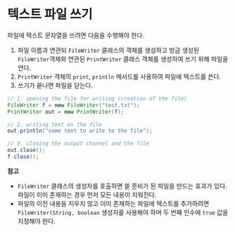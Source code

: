 # 텍스트 파일 쓰기

파일에 텍스트 문자열을 쓰려면 다음을 수행해야 한다.

1. 파일 이름과 연관되 `FileWriter` 클래스의 객체를 생성하고 방금 생성된 `FileWriter`객체와 연관된 `PrintWriter` 클래스 객체를 생성하여 쓰기 위해 파일을 연다.
2. `PrintWriter` 객체의 `print`, `println` 메서드를 사용하여 파일에 텍스트를 쓴다.
3. 쓰기가 끝나면 파일을 닫는다. 

```java
// 1. opening the file for writing (creation of the file)
FileWriter f = new FileWriter("test.txt");
PrintWriter out = new PrintWriter(f);

// 2. writing text on the file
out.println("some text to write to the file");

// 3. closing the output channel and the file
out.close();
f.close();
```

**참고**
- `FileWriter` 클래스의 생성자를 호출하면 쓸 준비가 된 파일을 만드는 효과가 있다. 파일이 이미 존재하는 경우 먼저 모든 내용이 지워진다.
- 파일의 이전 내용을 지우지 않고 이미 존재하는 파일에 텍스트를 추가하려면 `FileWriter(String, boolean` 생성자를 사용해야 하며 두 번째 인수에 `true` 값을 지정해야 한다.